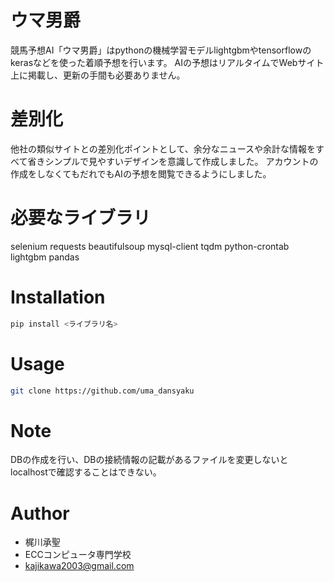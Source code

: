 # ウマ男爵
競馬予想AI「ウマ男爵」はpythonの機械学習モデルlightgbmやtensorflowのkerasなどを使った着順予想を行います。
AIの予想はリアルタイムでWebサイト上に掲載し、更新の手間も必要ありません。
 
# 差別化
他社の類似サイトとの差別化ポイントとして、余分なニュースや余計な情報をすべて省きシンプルで見やすいデザインを意識して作成しました。
アカウントの作成をしなくてもだれでもAIの予想を閲覧できるようにしました。
 
# 必要なライブラリ
selenium
requests
beautifulsoup
mysql-client
tqdm
python-crontab
lightgbm
pandas
 
# Installation 
```bash
pip install <ライブラリ名>
```

# Usage
```bash
git clone https://github.com/uma_dansyaku
```

# Note
DBの作成を行い、DBの接続情報の記載があるファイルを変更しないとlocalhostで確認することはできない。
 
# Author
* 梶川承聖
* ECCコンピュータ専門学校
* kajikawa2003@gmail.com
  
